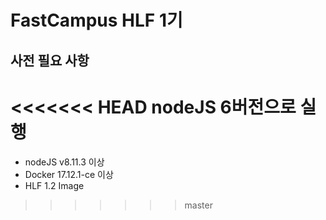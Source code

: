 # FastCampus HLF 1기 
## 사전 필요 사항 ##
<<<<<<< HEAD
nodeJS 6버전으로 실행
=======
* nodeJS v8.11.3 이상
* Docker 17.12.1-ce 이상
* HLF 1.2 Image
>>>>>>> master
